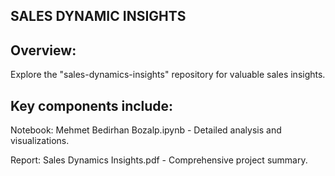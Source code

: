 ## SALES DYNAMIC INSIGHTS
## Overview:

Explore the "sales-dynamics-insights" repository for valuable sales insights. 

## Key components include:

Notebook: Mehmet Bedirhan Bozalp.ipynb - Detailed analysis and visualizations.

Report: Sales Dynamics Insights.pdf - Comprehensive project summary.
